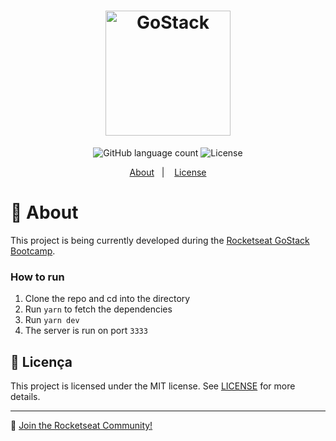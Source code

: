 <h1 align="center">
    <img alt="GoStack" src="https://rocketseat-cdn.s3-sa-east-1.amazonaws.com/bootcamp-header.png" width="200px" />
</h1>

<p align="center">
  <img alt="GitHub language count" src="https://img.shields.io/github/languages/count/nilemarbarcelos/gostack-gobarber?color=%2304D361">

  <img alt="License" src="https://img.shields.io/badge/license-MIT-%2304D361">
</p>


<p align="center">
  <a href="#rocket-sobre-o-desafio">About</a>&nbsp;&nbsp;&nbsp;|&nbsp;&nbsp;&nbsp;
  <a href="#memo-licença">License</a>
</p>

# :rocket: About

This project is being currently developed during the [Rocketseat GoStack Bootcamp](https://rocketseat.com.br/gostack).

### How to run

1. Clone the repo and cd into the directory
2. Run `yarn` to fetch the dependencies
3. Run `yarn dev`
4. The server is run on port `3333`

## :memo: Licença

This project is licensed under the MIT license. See [LICENSE](LICENSE.md) for more details.

---

:wave: [Join the Rocketseat Community!](https://discordapp.com/invite/gCRAFhc)
